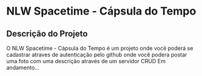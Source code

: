 # NLW Spacetime - Cápsula do Tempo
## Descrição do Projeto
O NLW Spacetime - Cápsula do Tempo é um projeto onde você poderá se cadastrar atraves de autenticação pelo github onde você podera postar uma foto com uma descrição através de um servidor CRUD
Em andamento...
